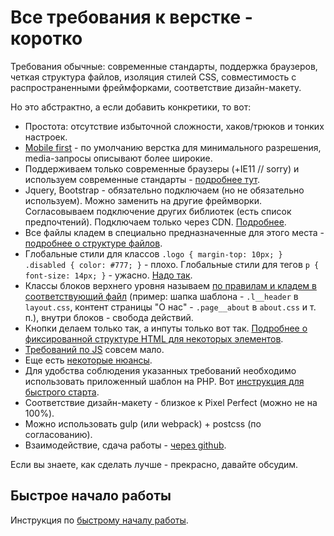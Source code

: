 # Все требования к верстке - коротко 

Требования обычные: современные стандарты, поддержка браузеров, четкая структура
файлов, изоляция стилей CSS, совместимость с распространенными фреймфорками,
соответствие дизайн-макету.

Но это абстрактно, а если добавить конкретики, то вот:

 * Простота: отсутствие избыточной сложности, хаков/трюков и тонких настроек.
 * [Mobile first](mobile-first.md) - по умолчанию верстка для минимального разрешения,
  media-запросы описывают более широкие.
 * Поддерживаем только современные браузеры (+IE11 // sorry)
  и используем современные стандарты - [подробнее тут](browsers-and-standards.md).
 * Jquery, Bootstrap - обязательно подключаем (но не обязательно используем).
  Можно заменить на другие фреймворки. Согласовываем подключение других библиотек
  (есть список предпочтений). Подключаем только через CDN. [Подробнее](external-libraries.md).
 * Все файлы кладем в специально предназначенные для этого места - 
  [подробнее о структуре файлов](file-structure.md).
 * Глобальные стили для классов `.logo { margin-top: 10px; } .disabled { color: #777; }` - плохо.
 Глобальные стили для тегов `p { font-size: 14px; }` - ужасно.
 [Надо так](css-structure-and-naming.md).
 * Классы блоков верхнего уровня называем [по правилам и кладем в соответствующий файл](css-structure-and-naming.md)
  (пример: шапка шаблона - `.l__header` в `layout.css`, контент страницы 
  "О нас" - `.page__about` в `about.css` и т. п.), внутри блоков - свобода действий.
 * Кнопки делаем только так, а инпуты только вот так. [Подробнее о фиксированной
 структуре HTML для некоторых элементов](fixed-html.md).
 * [Требований по JS](js.md) совсем мало.
 * Еще есть [некоторые нюансы](other-rules.md).
 * Для удобства соблюдения указанных требований необходимо использовать приложенный шаблон на PHP.
   Вот [инструкция для быстрого старта](quick-start.md).
 * Соответствие дизайн-макету - близкое к Pixel Perfect (можно не на 100%).
 * Можно использовать gulp (или webpack) + postcss  (по согласованию).
 * Взаимодействие, сдача работы - [через github](collaboration.md).
 
Если вы знаете, как сделать лучше - прекрасно, давайте обсудим.

## Быстрое начало работы

Инструкция по [быстрому началу работы](quick-start.md).
